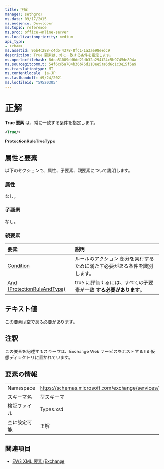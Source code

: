 ```yaml
---
title: 正解
manager: sethgros
ms.date: 09/17/2015
ms.audience: Developer
ms.topic: reference
ms.prod: office-online-server
ms.localizationpriority: medium
api_type:
- schema
ms.assetid: 96b4c288-c4d5-4378-8fc1-1a3ae98eedc9
description: True 要素は、常に一致する条件を指定します。
ms.openlocfilehash: 8dca53009dd6dd22db32a294324c5b9745de894a
ms.sourcegitcommit: 54f6cd5a704b36b76d110ee53a6d6c1c3e15f5a9
ms.translationtype: MT
ms.contentlocale: ja-JP
ms.lasthandoff: 09/24/2021
ms.locfileid: "59520305"
---
```

# <a name="true"></a>正解

**True 要素** は、常に一致する条件を指定します。 
  
```xml
<True/>
```

**ProtectionRuleTrueType**

## <a name="attributes-and-elements"></a>属性と要素

以下のセクションで、属性、子要素、親要素について説明します。
  
### <a name="attributes"></a>属性

なし。
  
### <a name="child-elements"></a>子要素

なし。
  
### <a name="parent-elements"></a>親要素

|**要素**|**説明**|
|:-----|:-----|
|[Condition](condition.md) <br/> |ルールのアクション 部分を実行するために満たす必要がある条件を識別します。  <br/> |
|[And (ProtectionRuleAndType)](and-protectionruleandtype.md) <br/> |true に評価するには、すべての子要素が一致 **する必要があります**。  <br/> |
   
## <a name="text-value"></a>テキスト値

この要素は空である必要があります。
  
## <a name="remarks"></a>注釈

この要素を記述するスキーマは、Exchange Web サービスをホストする IIS 仮想ディレクトリに置かれています。
  
## <a name="element-information"></a>要素の情報

|||
|:-----|:-----|
|Namespace  <br/> |https://schemas.microsoft.com/exchange/services/2006/types  <br/> |
|スキーマ名  <br/> |型スキーマ  <br/> |
|検証ファイル  <br/> |Types.xsd  <br/> |
|空に設定可能  <br/> |正解  <br/> |
   
## <a name="see-also"></a>関連項目

- [EWS XML 要素 (Exchange](ews-xml-elements-in-exchange.md)

